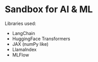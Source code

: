 # Sandbox for AI & ML

Libraries used:
- LangChain
- HuggingFace Transformers
- JAX (numPy like)
- LlamaIndex
- MLFlow
